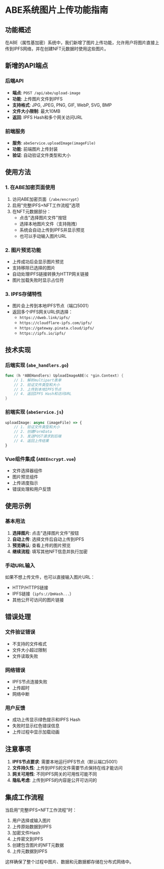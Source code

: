 # ABE系统图片上传功能指南

## 功能概述

在ABE（属性基加密）系统中，我们新增了图片上传功能，允许用户将图片直接上传到IPFS网络，并在创建NFT元数据时使用这些图片。

## 新增的API端点

### 后端API
- **端点**: `POST /api/abe/upload-image`
- **功能**: 上传图片文件到IPFS
- **支持格式**: JPG, JPEG, PNG, GIF, WebP, SVG, BMP
- **文件大小限制**: 最大10MB
- **返回**: IPFS Hash和多个网关访问URL

### 前端服务
- **服务**: `abeService.uploadImage(imageFile)`
- **功能**: 前端图片上传封装
- **验证**: 自动验证文件类型和大小

## 使用方法

### 1. 在ABE加密页面使用

1. 访问ABE加密页面（`/abe/encrypt`）
2. 启用"完整IPFS+NFT工作流程"选项
3. 在NFT元数据部分：
   - 点击"选择图片文件"按钮
   - 选择本地图片文件（支持拖拽）
   - 系统会自动上传到IPFS并显示预览
   - 也可以手动输入图片URL

### 2. 图片预览功能

- 上传成功后会显示图片预览
- 支持移除已选择的图片
- 自动处理IPFS链接转换为HTTP网关链接
- 图片加载失败时显示占位符

### 3. IPFS存储特性

- 图片会上传到本地IPFS节点（端口5001）
- 返回多个IPFS网关URL供选择：
  - `https://dweb.link/ipfs/`
  - `https://cloudflare-ipfs.com/ipfs/`
  - `https://gateway.pinata.cloud/ipfs/`
  - `https://ipfs.io/ipfs/`

## 技术实现

### 后端实现 (`abe_handlers.go`)

```go
func (h *ABEHandlers) UploadImageABE(c *gin.Context) {
    // 1. 解析multipart表单
    // 2. 验证文件类型和大小
    // 3. 上传到本地IPFS节点
    // 4. 返回IPFS Hash和访问URL
}
```

### 前端实现 (`abeService.js`)

```javascript
uploadImage: async (imageFile) => {
    // 1. 验证文件类型和大小
    // 2. 创建FormData
    // 3. 发送POST请求到后端
    // 4. 返回上传结果
}
```

### Vue组件集成 (`ABEEncrypt.vue`)

- 文件选择器组件
- 图片预览组件
- 上传进度指示
- 错误处理和用户反馈

## 使用示例

### 基本用法

1. **选择图片**: 点击"选择图片文件"按钮
2. **自动上传**: 选择文件后自动上传到IPFS
3. **预览确认**: 查看上传的图片预览
4. **继续流程**: 填写其他NFT信息并执行加密

### 手动URL输入

如果不想上传文件，也可以直接输入图片URL：
- HTTP/HTTPS链接
- IPFS链接（`ipfs://QmHash...`）
- 其他公开可访问的图片链接

## 错误处理

### 文件验证错误
- 不支持的文件格式
- 文件大小超过限制
- 文件读取失败

### 网络错误
- IPFS节点连接失败
- 上传超时
- 网络中断

### 用户反馈
- 成功上传显示绿色提示和IPFS Hash
- 失败时显示红色错误信息
- 上传过程中显示加载动画

## 注意事项

1. **IPFS节点要求**: 需要本地运行IPFS节点（默认端口5001）
2. **文件持久性**: 上传到IPFS的文件需要节点保持在线才能访问
3. **网关可用性**: 不同IPFS网关的可用性可能不同
4. **隐私考虑**: 上传到IPFS的内容是公开可访问的

## 集成工作流程

当启用"完整IPFS+NFT工作流程"时：

1. 用户选择或输入图片
2. 上传原始数据到IPFS
3. 加密文件Hash
4. 上传密文到IPFS
5. 创建包含图片的NFT元数据
6. 上传元数据到IPFS

这样确保了整个过程中图片、数据和元数据都存储在分布式网络中。 